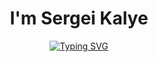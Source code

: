 
<h1 align="center">I'm Sergei Kalye</h1>
<p align="center"> <a href="https://git.io/typing-svg"><img src="https://readme-typing-svg.demolab.com?font=Fira+Code&duration=1000&pause=1&color=1A9AF7&center=true&width=435&lines=Hello!;My+name+is+Alex!;I'm+studying+GoLang!;Go%2C+Go%2C+Go!" alt="Typing SVG" /></a> </p>
